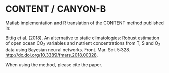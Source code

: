 # CONTENT / CANYON-B
Matlab implementation and R translation of the CONTENT method published in:

Bittig et al. (2018). An alternative to static climatologies: Robust estimation of open ocean CO<sub>2</sub> variables and nutrient concentrations from T, S and O<sub>2</sub> data using Bayesian neural networks. Front. Mar. Sci. 5:328. http://dx.doi.org/10.3389/fmars.2018.00328.

When using the method, please cite the paper.
